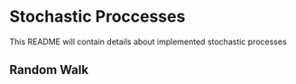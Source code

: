 # Stochastic Proccesses

This README will contain details about implemented stochastic processes

## Random Walk